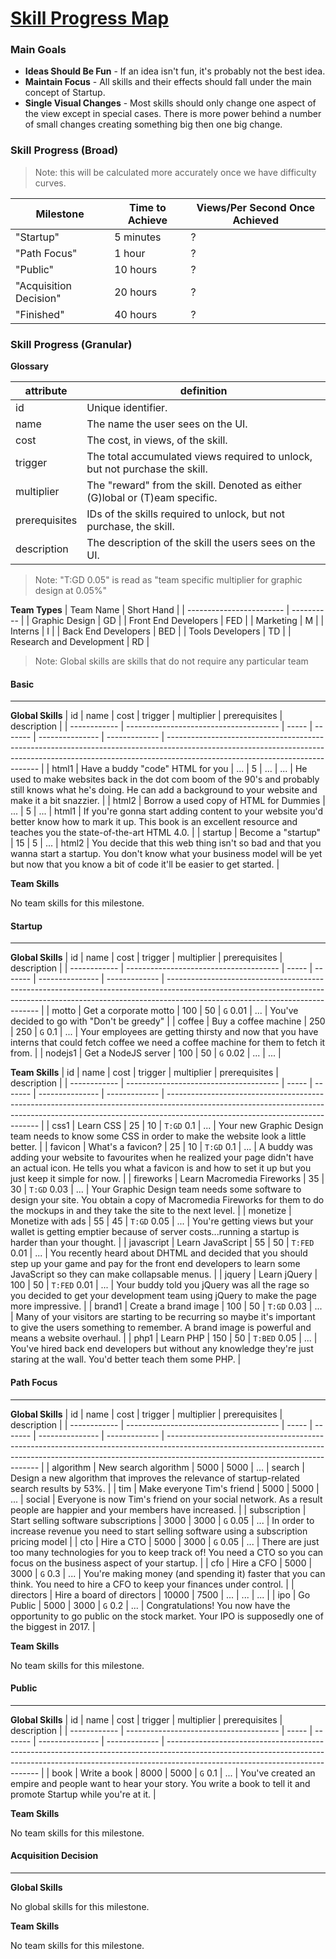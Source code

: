 # [Skill Progress Map]()

### Main Goals
* **Ideas Should Be Fun** - If an idea isn't fun, it's probably not the best idea.
* **Maintain Focus** - All skills and their effects should fall under the main concept of Startup.
* **Single Visual Changes** - Most skills should only change one aspect of the view except in special cases. There is more power behind a number of small changes creating something big then one big change.

### Skill Progress (Broad)
> Note: this will be calculated more accurately once we have difficulty curves.

| Milestone              | Time to Achieve | Views/Per Second Once Achieved |
| -----------------------| --------------- | ------------------------------ |
| "Startup"              | 5 minutes       | ?                              |
| "Path Focus"           | 1 hour          | ?                              |
| "Public"               | 10 hours        | ?                              |
| "Acquisition Decision" | 20 hours        | ?                              |
| "Finished"             | 40 hours        | ?                              |

### Skill Progress (Granular)

**Glossary**

| attribute     | definition                                                                  |
| ------------- | --------------------------------------------------------------------------- |
| id            | Unique identifier.                                                          |
| name          | The name the user sees on the UI.                                           |
| cost          | The cost, in views, of the skill.                                           |
| trigger       | The total accumulated views required to unlock, but not purchase the skill. |
| multiplier    | The "reward" from the skill. Denoted as either (G)lobal or (T)eam specific. |
| prerequisites | IDs of the skills required to unlock, but not purchase, the skill.          |
| description   | The description of the skill the users sees on the UI.                      |

> Note: "T:GD 0.05" is read as "team specific multiplier for graphic design at 0.05%"

**Team Types**
| Team Name                | Short Hand |
| ------------------------ | ---------- |
| Graphic Design           | GD         |
| Front End Developers     | FED        |
| Marketing                | M          |
| Interns                  | I          |
| Back End Developers      | BED        |
| Tools Developers         | TD         |
| Research and Development | RD         |

> Note: Global skills are skills that do not require any particular team

#### Basic
***
**Global Skills**
| id           | name                                   | cost  | trigger | multiplier      | prerequisites | description                                                                                                                                                                                                |
| ------------ | -------------------------------------- | ----- | ------- | --------------- | ------------- | ---------------------------------------------------------------------------------------------------------------------------------------------------------------------------------------------------------- |
| html1        | Have a buddy "code" HTML for you       | ...   | 5       | ...             | ...           | He used to make websites back in the dot com boom of the 90's and probably still knows what he's doing. He can add a background to your website and make it a bit snazzier.                                |
| html2        | Borrow a used copy of HTML for Dummies | ...   | 5       | ...             | html1         | If you're gonna start adding content to your website you'd better know how to mark it up. This book is an excellent resource and teaches you the state-of-the-art HTML 4.0.                                |
| startup      | Become a "startup"                     | 15    | 5       | ...             | html2         | You decide that this web thing isn't so bad and that you wanna start a startup. You don't know what your business model will be yet but now that you know a bit of code it'll be easier to get started.    |

**Team Skills**

No team skills for this milestone.

#### Startup
***
**Global Skills**
| id           | name                                   | cost  | trigger | multiplier      | prerequisites | description                                                                                                                                                                                                |
| ------------ | -------------------------------------- | ----- | ------- | --------------- | ------------- | ---------------------------------------------------------------------------------------------------------------------------------------------------------------------------------------------------------- |
| motto        | Get a corporate motto                  | 100   | 50      | `G` 0.01        | ...           | You've decided to go with "Don't be greedy"                                                                                                                                                                |
| coffee       | Buy a coffee machine                   | 250   | 250     | `G` 0.1         | ...           | Your employees are getting thirsty and now that you have interns that could fetch coffee we need a coffee machine for them to fetch it from.                                                               |
| nodejs1      | Get a NodeJS server                    | 100   | 50      | `G` 0.02        | ...           | ...                                                                                                                                                                                                        |

**Team Skills**
| id           | name                                   | cost  | trigger | multiplier      | prerequisites | description                                                                                                                                                                                                |
| ------------ | -------------------------------------- | ----- | ------- | --------------- | ------------- | ---------------------------------------------------------------------------------------------------------------------------------------------------------------------------------------------------------- |
| css1         | Learn CSS                              | 25    | 10      | `T:GD` 0.1      | ...           | Your new Graphic Design team needs to know some CSS in order to make the website look a little better.                                                                                                     |
| favicon      | What's a favicon?                      | 25    | 10      | `T:GD` 0.1      | ...           | A buddy was adding your website to favourites when he realized your page didn't have an actual icon. He tells you what a favicon is and how to set it up but you just keep it simple for now.              |
| fireworks    | Learn Macromedia Fireworks             | 35    | 30      | `T:GD` 0.03     | ...           | Your Graphic Design team needs some software to design your site. You obtain a copy of Macromedia Fireworks for them to do the mockups in and they take the site to the next level.                        |
| monetize     | Monetize with ads                      | 55    | 45      | `T:GD` 0.05     | ...           | You're getting views but your wallet is getting emptier because of server costs...running a startup is harder than your thought.                                                                           |
| javascript   | Learn JavaScript                       | 55    | 50      | `T:FED` 0.01    | ...           | You recently heard about DHTML and decided that you should step up your game and pay for the front end developers to learn some JavaScript so they can make collapsable menus.                             |
| jquery       | Learn jQuery                           | 100   | 50      | `T:FED` 0.01    | ...           | Your buddy told you jQuery was all the rage so you decided to get your development team using jQuery to make the page more impressive.                                                                     |
| brand1       | Create a brand image                   | 100   | 50      | `T:GD` 0.03     | ...           | Many of your visitors are starting to be recurring so maybe it's important to give the users something to remember. A brand image is powerful and means a website overhaul.                                |
| php1         | Learn PHP                              | 150   | 50      | `T:BED` 0.05    | ...           | You've hired back end developers but without any knowledge they're just staring at the wall. You'd better teach them some PHP.                                                                             |

#### Path Focus
***
**Global Skills**
| id           | name                                   | cost  | trigger | multiplier      | prerequisites | description                                                                                                                                                                                                |
| ------------ | -------------------------------------- | ----- | ------- | --------------- | ------------- | ---------------------------------------------------------------------------------------------------------------------------------------------------------------------------------------------------------- |
| algorithm    | New search algorithm                   | 5000  | 5000    | ...             | search        | Design a new algorithm that improves the relevance of startup-related search results by 53%.                                                                                                               |
| tim          | Make everyone Tim's friend             | 5000  | 5000    | ...             | social        | Everyone is now Tim's friend on your social network. As a result people are happier and your members have increased.                                                                                       |
| subscription | Start selling software subscriptions   | 3000  | 3000    | `G` 0.05        | ...           | In order to increase revenue you need to start selling software using a subscription pricing model                                                                                                         |
| cto          | Hire a CTO                             | 5000  | 3000    | `G` 0.05        | ...           | There are just too many technologies for you to keep track of! You need a CTO so you can focus on the business aspect of your startup.                                                                     |
| cfo          | Hire a CFO                             | 5000  | 3000    | `G` 0.3         | ...           | You're making money (and spending it) faster that you can think. You need to hire a CFO to keep your finances under control.                                                                               |
| directors    | Hire a board of directors              | 10000 | 7500    | ...             | ...           | ...                                                                                                                                                                                                        |
| ipo          | Go Public                              | 5000  | 3000    | `G` 0.2         | ...           | Congratulations! You now have the opportunity to go public on the stock market. Your IPO is supposedly one of the biggest in 2017.                                                                         |

**Team Skills**

No team skills for this milestone.

#### Public
***
**Global Skills**
| id           | name                                   | cost  | trigger | multiplier      | prerequisites | description                                                                                                                                                                                                |
| ------------ | -------------------------------------- | ----- | ------- | --------------- | ------------- | ---------------------------------------------------------------------------------------------------------------------------------------------------------------------------------------------------------- |
| book         | Write a book                           | 8000  | 5000    | `G` 0.1         | ...           | You've created an empire and people want to hear your story. You write a book to tell it and promote Startup while you're at it.                                                                           |

**Team Skills**

No team skills for this milestone.

#### Acquisition Decision
***
**Global Skills**

No global skills for this milestone.

**Team Skills**

No team skills for this milestone.

